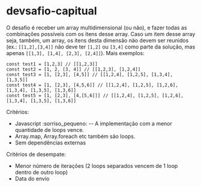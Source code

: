 # devsafio-capitual

O desafio é receber um array multidimensional (ou não), e fazer todas as combinações possíveis com os itens desse array. Caso um item desse array seja, também, um array, os itens desta dimensão não devem ser reunidos (ex.: `[[1,2],[3,4]]` não deve ter `[1,2]`  ou `[3,4]` como parte da solução, mas apenas `[[1,3], [1,4], [2,3], [2,4]]`).
Mais exemplos:

```
const test1 = [1,2,3] // [[1,2,3]]
const test2 = [1, 2, [3, 4]] // [[1,2,3], [1,2,4]]
const test3 = [1, [2,3], [4,5]] // [[1,2,4], [1,2,5], [1,3,4], [1,3,5]]
const test4 = [1, [2,3], [4,5,6]] // [[1,2,4], [1,2,5], [1,2,6], [1,3,4], [1,3,5], [1,3,6]]
const test5 = [1, [2,3], [4,[5,6]]] // [[1,2,4], [1,2,5], [1,2,6], [1,3,4], [1,3,5], [1,3,6]]
```

Critérios:
- Javascript :sorriso_pequeno:
-- A implementação com a menor quantidade de loops vence.
- Array.map, Array.foreach etc também são loops.
- Sem dependências externas

Critérios de desempate:
- Menor número de iterações (2 loops separados vencem de 1 loop dentro de outro loop)
- Data do envio
